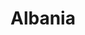 ---
title: Albania
featured: true
private: true # do not show in list, only as feature
params:
  sort_order: desc 

resources:
- src: A_IMG_1204.JPEG
  title: Tirana

- src: A_IMG_1214.JPEG
  title: Tirana

- src: A_IMG_4307.JPEG
  title: |
    Tirana: Skanderberg Square.

- src: A_IMG_4310.JPEG
  title: |
    Tirana: Skanderberg Square.

- src: A_IMG_4311.JPEG
  title: Tirana

- src: A_IMG_4314_feature.JPEG
  title: |
    Tirana: This is Gjergj Kastrioti, commonly known as Skanderbeg. He is an Albanian national hero, who led a rebellion against the Ottoman Empire.

- src: A_IMG_4321.JPEG
  title: |
    Tirana: Downtown One Tower. An interesting feature of this tower is its uneven facade, which creates a map of Albania, with each part representing a town or city (visible only partially on the picture).

- src: A_IMG_4329.JPEG
  title: |
    Tirana: Skanderberg Square.

- src: A_IMG_4330.JPEG
  title: |
    Tirana: Skanderberg Square.

- src: A_IMG_4331.JPEG
  title: |
    Tirana: Et'hem Bej Mosque.

- src: A_IMG_4332.JPEG
  title: Tirana

# Berat
- src: B_IMG_4363.JPEG
  title: Berat

- src: B_IMG_4366.JPEG
  title: Berat

- src: B_IMG_4372.JPEG
  title: Berat

- src: B_IMG_4377.JPEG
  title: Berat

- src: B_IMG_4387.JPEG
  title: |
    Berat: The City of Thousand Windows.

- src: B_IMG_4395.JPEG
  title: Berat

- src: B_IMG_4400.JPEG
  title: |
    Berat: The City of Thousand Windows.

- src: B_IMG_4411.JPEG
  title: Berat

- src: B_IMG_4415.JPEG
  title: Berat

- src: B_IMG_4417.JPEG
  title: Berat

- src: B_IMG_4418.JPEG
  title: Berat

- src: B_IMG_4421.JPEG
  title: |
    Berat: The City of Thousand Windows.

- src: B_IMG_4437.JPEG
  title: Berat

- src: B_IMG_4468.JPEG
  title: |
    Berat: The Holy Trinity Church is a medieval Byzantine-era Albanian Orthodox church.

- src: B_IMG_4475.JPEG
  title: |
    Berat: The Holy Trinity Church is a medieval Byzantine-era Albanian Orthodox church.

- src: B_IMG_4484.JPEG
  title: Berat

- src: B_IMG_4485.JPEG
  title: Berat

---